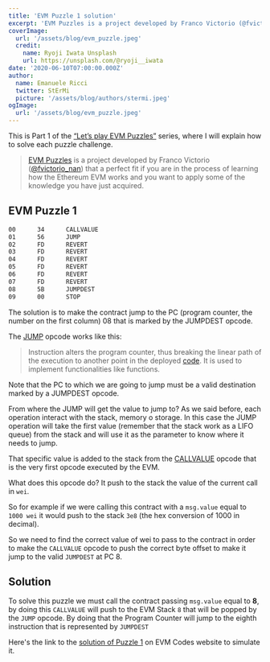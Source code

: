 ```yaml
---
title: 'EVM Puzzle 1 solution'
excerpt: 'EVM Puzzles is a project developed by Franco Victorio (@fvictorio_nan) that is a perfect fit if you are in the process of learning how the Ethereum EVM works, and you want to apply some of the knowledge you have just acquired.'
coverImage:
  url: '/assets/blog/evm_puzzle.jpeg'
  credit:
    name: Ryoji Iwata Unsplash
    url: https://unsplash.com/@ryoji__iwata
date: '2020-06-10T07:00:00.000Z'
author:
  name: Emanuele Ricci
  twitter: StErMi
  picture: '/assets/blog/authors/stermi.jpeg'
ogImage:
  url: '/assets/blog/evm_puzzle.jpeg'
---
```


This is Part 1 of the [“Let’s play EVM Puzzles”](https://stermi.xyz/blog/lets-play-evm-puzzles) series, where I will explain how to solve each puzzle challenge.

> [EVM Puzzles](https://github.com/fvictorio/evm-puzzles) is a project developed by Franco Victorio ([@fvictorio_nan](https://twitter.com/fvictorio_nan)) that a perfect fit if you are in the process of learning how the Ethereum EVM works and you want to apply some of the knowledge you have just acquired.

## EVM Puzzle 1

```bash
00      34      CALLVALUE
01      56      JUMP
02      FD      REVERT
03      FD      REVERT
04      FD      REVERT
05      FD      REVERT
06      FD      REVERT
07      FD      REVERT
08      5B      JUMPDEST
09      00      STOP
```

The solution is to make the contract jump to the PC (program counter, the number on the first column) 08 that is marked by the JUMPDEST opcode.

The [JUMP](https://www.evm.codes/#56) opcode works like this:

> Instruction alters the program counter, thus breaking the linear path of the execution to another point in the deployed [code](https://www.evm.codes/about). It is used to implement functionalities like functions.

Note that the PC to which we are going to jump must be a valid destination marked by a JUMPDEST opcode.

From where the JUMP will get the value to jump to? As we said before, each operation interact with the stack, memory o storage. In this case the JUMP operation will take the first value (remember that the stack work as a LIFO queue) from the stack and will use it as the parameter to know where it needs to jump.

That specific value is added to the stack from the [CALLVALUE](https://www.evm.codes/#34) opcode that is the very first opcode executed by the EVM.

What does this opcode do? It push to the stack the value of the current call in `wei`.

So for example if we were calling this contract with a `msg.value` equal to `1000 wei` it would push to the stack `3e8` (the hex conversion of 1000 in decimal).

So we need to find the correct value of wei to pass to the contract in order to make the `CALLVALUE` opcode to push the correct byte offset to make it jump to the valid `JUMPDEST` at PC 8.

## Solution

To solve this puzzle we must call the contract passing `msg.value` equal to **8**, by doing this `CALLVALUE` will push to the EVM Stack `8` that will be popped by the `JUMP` opcode. By doing that the Program Counter will jump to the eighth instruction that is represented by `JUMPDEST`

Here's the link to the [solution of Puzzle 1](https://www.evm.codes/playground?callValue=8&unit=Wei&callData=&codeType=Bytecode&code=%273456FDFDFDFDFDFD5B00%27_) on EVM Codes website to simulate it.
